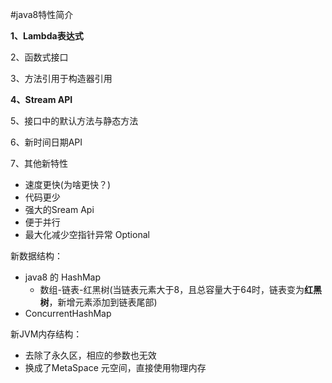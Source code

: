 #java8特性简介

**1、Lambda表达式**

2、函数式接口

3、方法引用于构造器引用

**4、Stream API**

5、接口中的默认方法与静态方法

6、新时间日期API

7、其他新特性



- 速度更快(为啥更快？)
- 代码更少
- 强大的Sream Api
- 便于并行
- 最大化减少空指针异常  Optional



新数据结构：

- java8 的 HashMap
  - 数组-链表-红黑树(当链表元素大于8，且总容量大于64时，链表变为**红黑树**，新增元素添加到链表尾部)
- ConcurrentHashMap

新JVM内存结构：

- 去除了永久区，相应的参数也无效
- 换成了MetaSpace 元空间，直接使用物理内存


